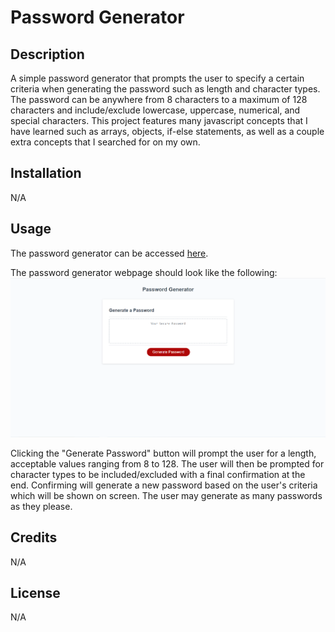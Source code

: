 # Password Generator

## Description
A simple password generator that prompts the user to specify a certain criteria when generating the password such as length and character types. The password can be anywhere from 8 characters to a maximum of 128 characters and include/exclude lowercase, uppercase, numerical, and special characters. This project features many javascript concepts that I have learned such as arrays, objects, if-else statements, as well as a couple extra concepts that I searched for on my own.

## Installation
N/A

## Usage
The password generator can be accessed [here](https://brian-lascuna.github.io/password-generator/).

The password generator webpage should look like the following:
![The password generator webpage is simply a dashed box with "Generate Password" button that will prompt the user when clicked.](./Develop/password-generator.png)

Clicking the "Generate Password" button will prompt the user for a length, acceptable values ranging from 8 to 128. The user will then be prompted for character types to be included/excluded with a final confirmation at the end. Confirming will generate a new password based on the user's criteria which will be shown on screen. The user may generate as many passwords as they please.

## Credits
N/A

## License
N/A

